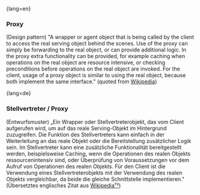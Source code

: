 {lang=en}
### Proxy

(Design pattern) "A wrapper or agent object that is being called by the client to access the real serving object behind the scenes. Use of the proxy can simply be forwarding to the real object, or can provide additional logic. In the proxy extra functionality can be provided, for example caching when operations on the real object are resource intensive, or checking preconditions before operations on the real object are invoked. For the client, usage of a proxy object is similar to using the real object, because both implement the same interface."
(quoted from [Wikipedia](https://en.wikipedia.org/wiki/Proxy_pattern))




{lang=de}
### Stellvertreter / Proxy

(Entwurfsmuster) „Ein Wrapper oder Stellvertreterobjekt, das vom
Client aufgerufen wird, um auf das reale Serving-Objekt im Hintergrund
zuzugreifen. Die Funktion des Stellvertreters kann einfach in der
Weiterleitung an das reale Objekt oder die Bereitstellung zusätzlicher
Logik sein. Im Stellvertreter kann eine zusätzliche Funktionalität
bereitgestellt werden, beispielsweise Caching, wenn die Operationen
des realen Objekts ressourcenintensiv sind, oder Überprüfung von
Voraussetzungen vor dem Aufruf von Operationen des realen Objekts. Für
den Client ist die Verwendung eines Stellvertreterobjekts mit der
Verwendung des realen Objekts vergleichbar, da beide die gleiche
Schnittstelle implementieren." (Übersetztes englisches Zitat aus
[Wikipedia](https://en.wikipedia.org/wiki/Proxy_pattern)[⁷²](#_bookmark165))